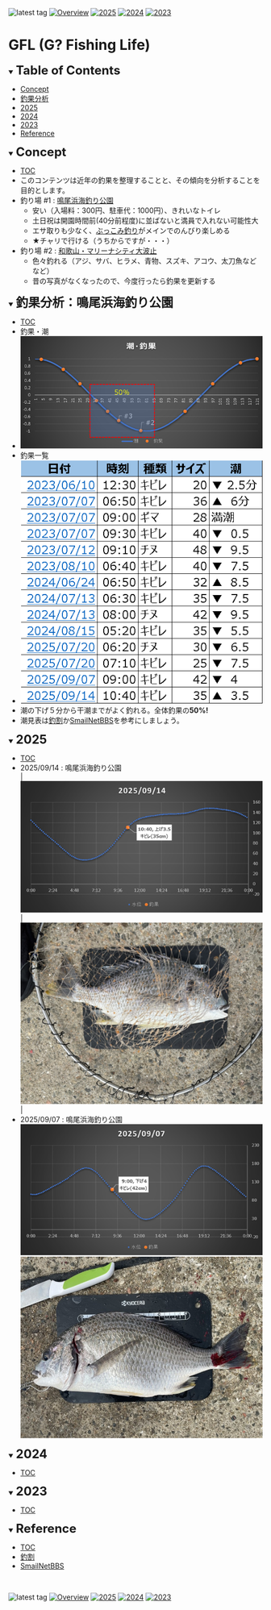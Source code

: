 ![latest tag](https://img.shields.io/github/v/tag/gtuja/GFL.svg?color=brightgreen)
[![Overview](https://img.shields.io/badge/Overview-brightgreen
)](https://github.com/gtuja/GFL/blob/main/README.md#Overview)
[![2025](https://img.shields.io/badge/2025-brightgreen
)](https://github.com/gtuja/GFL/blob/main/README.md#2025)
[![2024](https://img.shields.io/badge/2024-brightgreen
)](https://github.com/gtuja/GFL/blob/main/README.md#2024)
[![2023](https://img.shields.io/badge/2023-brightgreen
)](https://github.com/gtuja/GFL/blob/main/README.md#2023)

# GFL (G? Fishing Life)

<div id="toc"></div>
<details open>
<summary><font size="5"><b>Table of Contents</b></font></summary>

- [Concept](#Concept)
- [釣果分析](#Analysis)
- [2025](#2025)
- [2024](#2024)
- [2023](#2023)
- [Reference](#Reference)
</details>

<div id="Concept"></div>
<details open>
<summary><font size="5"><b>Concept</b></font></summary>

- [TOC](#toc)
- このコンテンツは近年の釣果を整理することと、その傾向を分析することを目的とします。
- 釣り場 #1 : [鳴尾浜海釣り公園](https://www.naruohama-park.com/umizuri/)
  - 安い（入場料：300円、駐車代：1000円）、きれいなトイレ
  - 土日祝は開園時間前(40分前程度)に並ばないと満員で入れない可能性大
  - エサ取りも少なく、[ぶっこみ釣り](https://images.tsurihack.com/wp-content/uploads/2019/05/shikake_bukkomi.jpg)がメインでのんびり楽しめる
  - ★チャリで行ける（うちからですが・・・）
- 釣り場 #2 : [和歌山・マリーナシティ大波止](https://www.tsurisoku.com/news/79895/)
  - 色々釣れる（アジ、サバ、ヒラメ、青物、スズキ、アコウ、太刀魚などなど）
  - 昔の写真がなくなったので、今度行ったら釣果を更新する
</details>

<div id="Analysis"></div>
<details open>
<summary><font size="5"><b>釣果分析：鳴尾浜海釣り公園</b></font></summary>

- [TOC](#toc)
- 釣果・潮
- ![Overview](https://github.com/gtuja/GFL/blob/main/Materials/Screenshot/Overview.png)
- 釣果一覧
- ![List](https://github.com/gtuja/GFL/blob/main/Materials/Screenshot/List.png)
- 潮の下げ５分から干潮までがよく釣れる。全体釣果の**50%!**
- 潮見表は[釣割](https://tide.chowari.jp/28/282049/23182/)か[SmailNetBBS](https://www2q.biglobe.ne.jp/~ooue_h-h/i/tide/s_tide.cgi?4&ozaki&0&0&&2023&06&10&)を参考にしましょう。
</details>

<div id="2025"></div>
<details open>
<summary><font size="5"><b>2025</b></font></summary>

- [TOC](#toc)
- 2025/09/14 : 鳴尾浜海釣り公園<br>
| ![2025/09/14 Tide](https://github.com/gtuja/GFL/blob/main/Materials/Screenshot/20250914.png) | ![2025/09/14 FR](https://github.com/gtuja/GFL/blob/main/Materials/Picture/resize/CK_2025_0914_1047_%E3%82%AD%E3%83%93%E3%83%AC_35.jpg) |
- 2025/09/07 : 鳴尾浜海釣り公園<br>
![2025/09/07 Tide](https://github.com/gtuja/GFL/blob/main/Materials/Screenshot/20250907.png)![2025/09/07](https://github.com/gtuja/GFL/blob/main/Materials/Picture/resize/CK_2025_0907_0900_%E3%82%AD%E3%83%93%E3%83%AC_42.jpg)
</details>

<div id="2024"></div>
<details open>
<summary><font size="5"><b>2024</b></font></summary>

- [TOC](#toc)
</details>

<div id="2023"></div>
<details open>
<summary><font size="5"><b>2023</b></font></summary>

- [TOC](#toc)
</details>

<div id="Reference"></div>
<details open>
<summary><font size="5"><b>Reference</b></font></summary>

- [TOC](#toc)
- [釣割](https://tide.chowari.jp/28/282049/23182/)
- [SmailNetBBS](https://www2q.biglobe.ne.jp/~ooue_h-h/i/tide/s_tide.cgi?4&ozaki&0&0&&2023&06&10&)
</details>
<br>

![latest tag](https://img.shields.io/github/v/tag/gtuja/GFL.svg?color=brightgreen)
[![Overview](https://img.shields.io/badge/Overview-brightgreen
)](https://github.com/gtuja/GFL/blob/main/README.md#Overview)
[![2025](https://img.shields.io/badge/2025-brightgreen
)](https://github.com/gtuja/GFL/blob/main/README.md#2025)
[![2024](https://img.shields.io/badge/2024-brightgreen
)](https://github.com/gtuja/GFL/blob/main/README.md#2024)
[![2023](https://img.shields.io/badge/2023-brightgreen
)](https://github.com/gtuja/GFL/blob/main/README.md#2023)

